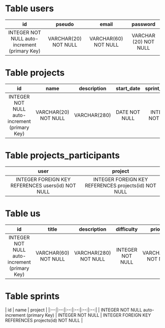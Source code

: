 # Table users

| id | pseudo | email | password |
|:--:|:--:|:--:|:--:|
| INTEGER NOT NULL auto-increment (primary Key)  | VARCHAR(20) NOT NULL | VARCHAR(60) NOT NULL | VARCHAR (20) NOT NULL|

# Table projects
| id | name | description | start_date | sprint_length | owner |
|:--:|:--:|:--:|:--:|:--:|:--:|
| INTEGER NOT NULL auto-increment (primary Key) | VARCHAR(20) NOT NULL | VARCHAR(280) | DATE NOT NULL | INTEGER NOT NULL | INTEGER FOREIGN KEY REFERENCES users(id) NOT NULL |

# Table projects_participants
| user | project |
|:--:|:--:|
| INTEGER FOREIGN KEY REFERENCES users(id) NOT NULL | INTEGER FOREIGN KEY REFERENCES projects(id) NOT NULL |

# Table us
| id | title | description | difficulty | priority | sprint |
|:--:|:--:|:--:|:--:|:--:|:--:|
| INTEGER NOT NULL auto-increment (primary Key) | VARCHAR(60) NOT NULL | VARCHAR(280) NOT NULL | INTEGER NOT NULL | VARCHAR(10) NOT NULL | INTEGER FOREIGN KEY REFERENCES sprints(id) |

# Table sprints
| id | name | project |
|:--:|:--:|:--:|:--:|:--:|:--:|
| INTEGER NOT NULL auto-increment (primary Key) | INTEGER NOT NULL | INTEGER FOREIGN KEY REFERENCES projects(id) NOT NULL |
